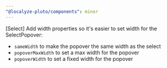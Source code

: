 ```yaml
---
"@localyze-pluto/components": minor
---
```


[Select] Add width properties so it's easier to set width for the SelectPopover:

- `sameWidth` to make the popover the same width as the select
- `popoverMaxWidth` to set a max width for the popover
- `popoverWidth` to set a fixed width for the popover
